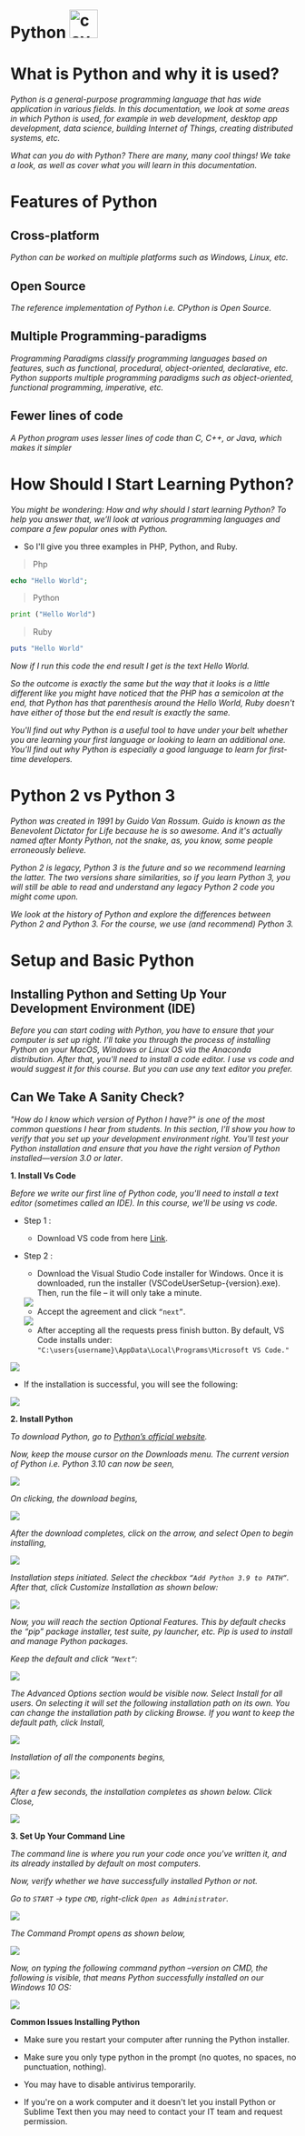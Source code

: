# Python <img src="https://media.giphy.com/media/LMt9638dO8dftAjtco/giphy.gif" alt="cover" width="50"/>

# What is Python and why it is used?

*Python is a general-purpose programming language that has wide application in various fields. In this documentation, we look at some areas in which Python is used, for example in web development, desktop app development, data science, building Internet of Things, creating distributed systems, etc.*

*What can you do with Python? There are many, many cool things! We take a look, as well as cover what you will learn in this documentation.*

# Features of Python

## Cross-platform

*Python can be worked on multiple platforms such as Windows, Linux, etc.*

## Open Source

*The reference implementation of Python i.e. CPython is Open Source.*

## Multiple Programming-paradigms

*Programming Paradigms classify programming languages based on features, such as functional, procedural, object-oriented, declarative, etc. Python supports multiple programming paradigms such as object-oriented, functional programming, imperative, etc.*

## Fewer lines of code

*A Python program uses lesser lines of code than C, C++, or Java, which makes it simpler*

# How Should I Start Learning Python?

*You might be wondering: How and why should I start learning Python? To help you answer that, we’ll look at various programming languages and compare a few popular ones with Python.*

- So I'll give you three examples in PHP, Python, and Ruby.

 > Php

```php
echo "Hello World";
```

> Python

```python
print ("Hello World")
```

> Ruby

```ruby
puts "Hello World"
```

*Now if I run this code the end result I get is the text Hello World.*

*So the outcome is exactly the same but the way that it looks is a little different like you might have noticed that the PHP has a semicolon at the end, that Python has that parenthesis around the Hello World, Ruby doesn't have either of those but the end result is exactly the same.*

*You'll find out why Python is a useful tool to have under your belt whether you are learning your first language or looking to learn an additional one. You’ll find out why Python is especially a good language to learn for first-time developers.*

# Python 2 vs Python 3

*Python was created in 1991 by Guido Van Rossum. Guido is known as the Benevolent Dictator for Life because he is so awesome.*
*And it's actually named after Monty Python, not the snake, as, you know, some people erroneously believe.*

*Python 2 is legacy, Python 3 is the future and so we recommend learning the latter. The two versions share similarities, so if you learn Python 3, you will still be able to read and understand any legacy Python 2 code you might come upon.*

*We look at the history of Python and explore the differences between Python 2 and Python 3. For the course, we use (and recommend) Python 3.* 


# Setup and Basic Python

## Installing Python and Setting Up Your Development Environment (IDE)

*Before you can start coding with Python, you have to ensure that your computer is set up right. I'll take you through the process of installing Python on your MacOS, Windows or Linux OS via the Anaconda distribution. After that, you'll need to install a code editor. I use vs code and would suggest it for this course. But you can use any text editor you prefer.*

## Can We Take A Sanity Check?

*"How do I know which version of Python I have?" is one of the most common questions I hear from students. In this section, I'll show you how to verify that you set up your development environment right. You'll test your Python installation and ensure that you have the right version of Python installed—version 3.0 or later*.

**1. Install Vs Code**

*Before we write our first line of Python code, you'll need to install a text editor (sometimes called an IDE). In this course, we'll be using vs code.*

- Step 1 :

  - Download VS code from here <a href="https://code.visualstudio.com/download">Link</a>.

- Step 2 :

  - Download the Visual Studio Code installer for Windows. Once it is downloaded, run the installer (VSCodeUserSetup-{version}.exe). Then, run the file – it will only take a minute.

  <img src="https://www.educative.io/api/edpresso/shot/5485113345835008/image/6359130978123776"/>

  - Accept the agreement and click `“next”`.

  <img src="https://www.educative.io/api/edpresso/shot/5485113345835008/image/5970797106036736"/>

  - After accepting all the requests press finish button. By default, VS Code installs under: `"C:\users{username}\AppData\Local\Programs\Microsoft VS Code."`

<img src="https://www.educative.io/api/edpresso/shot/5485113345835008/image/6505951994052608">

  - If the installation is successful, you will see the following:

  <img src="https://www.educative.io/api/edpresso/shot/5485113345835008/image/4587054357282816">


**2. Install Python**

*To download Python, go to <a href="https://www.python.org">Python’s official website</a>.*

*Now, keep the mouse cursor on the Downloads menu. The current version of Python i.e. Python 3.10 can now be seen,*

<img src="https://studyopedia.com/wp-content/uploads/2020/10/1.-Download-Python-3.9.png"/>

*On clicking, the download begins,*

<img src="https://studyopedia.com/wp-content/uploads/2020/10/2.-Python-3.9-downloading-begins.png">

*After the download completes, click on the arrow, and select Open to begin installing,*

<img src="https://studyopedia.com/wp-content/uploads/2020/10/3.-Start-installing-Python-3.9.png">

*Installation steps initiated. Select the checkbox `“Add Python 3.9 to PATH“`. After that, click Customize Installation as shown below:*

<img src="https://studyopedia.com/wp-content/uploads/2020/10/4.-Python-3.9-installation-started.png">

*Now, you will reach the section Optional Features. This by default checks the “pip” package installer, test suite, py launcher, etc. Pip is used to install and manage Python packages.*

*Keep the default and click `“Next“`:*

<img src="https://studyopedia.com/wp-content/uploads/2020/10/5.-Python-installation-test-suite-pip-py-lancher-settings.png">

*The Advanced Options section would be visible now. Select Install for all users. On selecting it will set the following installation path on its own. You can change the installation path by clicking Browse. If you want to keep the default path, click Install,*

<img src="https://studyopedia.com/wp-content/uploads/2020/10/6.-Set-Python-installation-path.png">

*Installation of all the components begins,*

<img src="https://studyopedia.com/wp-content/uploads/2020/10/7.-Python-components-installing.png">

*After a few seconds, the installation completes as shown below. Click Close,*

<img src="https://studyopedia.com/wp-content/uploads/2020/10/8.-Python-3.9-setup-completes.png">

**3. Set Up Your Command Line**

*The command line is where you run your code once you've written it, and its already installed by default on most computers.*

*Now, verify whether we have successfully installed Python or not.*

*Go to `START` -> type `CMD`, right-click `Open as Administrator`.*

<img src="https://studyopedia.com/wp-content/uploads/2020/10/9.-Open-CMD-to-verify-Python-installation.png">

*The Command Prompt opens as shown below,*

<img src="https://studyopedia.com/wp-content/uploads/2020/10/10.-CMD-opens.png">

*Now, on typing the following command python –version on CMD, the following is visible, that means Python successfully installed on our Windows 10 OS:*

<img src="https://studyopedia.com/wp-content/uploads/2020/10/11.-Python-3.9-successfully-installed-on-Windows-10.png">


**Common Issues Installing Python**

- Make sure you restart your computer after running the Python installer.

- Make sure you only type python in the prompt (no quotes, no spaces, no punctuation, nothing).

- You may have to disable antivirus temporarily.

- If you're on a work computer and it doesn't let you install Python or Sublime Text then you may need to contact your IT team and request permission.
